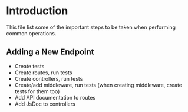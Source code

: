 # Introduction

This file list some of the important steps to be taken when performing common operations.

## Adding a New Endpoint

* Create tests
* Create routes, run tests
* Create controllers, run tests
* Create/add middleware, run tests (when creating middleware, create tests for them too)
* Add API documentation to routes
* Add JsDoc to controllers